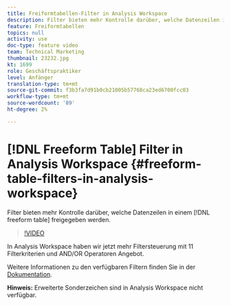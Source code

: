 ```yaml
---
title: Freiformtabellen-Filter in Analysis Workspace
description: Filter bieten mehr Kontrolle darüber, welche Datenzeilen in einer Freiform-Tabelle freigegeben werden.
feature: Freiformtabellen
topics: null
activity: use
doc-type: feature video
team: Technical Marketing
thumbnail: 23232.jpg
kt: 1699
role: Geschäftspraktiker
level: Anfänger
translation-type: tm+mt
source-git-commit: f3b3fa7d91b0cb21005b57768ca23ed6700fcc03
workflow-type: tm+mt
source-wordcount: '89'
ht-degree: 2%

---
```



# [!DNL Freeform Table] Filter in Analysis Workspace  {#freeform-table-filters-in-analysis-workspace}

Filter bieten mehr Kontrolle darüber, welche Datenzeilen in einem [!DNL freeform table] freigegeben werden.

>[!VIDEO](https://video.tv.adobe.com/v/23232/?quality=12)

In Analysis Workspace haben wir jetzt mehr Filtersteuerung mit 11 Filterkriterien und AND/OR Operatoren Angebot.

Weitere Informationen zu den verfügbaren Filtern finden Sie in der [Dokumentation](https://marketing.adobe.com/resources/help/en_US/analytics/analysis-workspace/pagination_filtering_sorting.html).

**Hinweis:** Erweiterte Sonderzeichen sind in Analysis Workspace nicht verfügbar.
